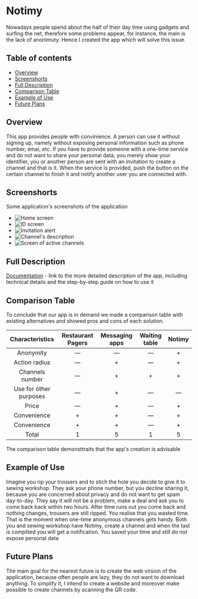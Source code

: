# Notimy
Nowadays people spend about the half of their day time using gadgets and surfing the net, therefore some problems appear, for instance, the main is the lack of anonimuty. Hence I created the app which will solve this issue. 

## Table of contents
- [Overview](#overview)
- [Screenshorts](#screenshorts)
- [Full Description](#full-description)
- [Comparison Table](#comparison-table)
- [Example of Use](#example-of-use)
- [Future Plans](#future-plans)

## Overview
This app provides people with convinience. A person can use it without signing up, namely without exposing personal information such as phone number, emai, etc. If you have to provide someone with a one-time service and do not want to share your personal data, you merely show your identifier, you or another person are sent with an invitation to create a channel and that is it. When the serviсe is provided, push the button on the certain channel to finish it and notify another user you are connected with.

## Screenshorts
Some application's screenshots of the application
* ![Home screen](https://github.com/4hellboy4/notimy/blob/main/assets/markdown/main_screen.png)
* ![ID screen](https://github.com/4hellboy4/notimy/blob/main/assets/markdown/id_screen.png)
* ![Invitation alert](https://github.com/4hellboy4/notimy/blob/main/assets/markdown/invitation_alert.png)
* ![Channel's description](https://github.com/4hellboy4/notimy/blob/main/assets/markdown/description_screen.png)
* ![Screen of active channels](https://github.com/4hellboy4/notimy/blob/main/assets/markdown/notimies_screen.png)


## Full Description
[Documentation](https://drive.google.com/file/d/1jqmHYMLrdLI2dPLlEEG1nY4og2PO_3o0/view?usp=share_link) - link to the more detailed description of the app, including technical details and the step-by-step guide on how to use it

## Comparison Table
To conclude that our app is in demand we made a comparison table with existing alternatives and showed pros and cons of each solution.

| Characteristics | Restaurant Pagers | Messaging apps | Waiting table | Notimy |
| :-------------: | :-------------: | :-------------: | :-------------: | :-------------: |
| Anonymity | — | — | — | + |
| Action radius | — | + | — | + |
| Channels number | — | + | + | + |
| Use for other purposes | — | + | — | — |
| Price | — | + | — | + |
| Convenience | + | + | — | + |
| Convenience | + | + | — | + |
| Total | 1 | 5 | 1 | 5 |

The comparison table demonsttraits that the app's creation is advisable


## Example of Use
Imagine you rip your trousers and to stich the hole you decide to give it to sewing workshop. They ask your phone number, but you decline sharing it, because you are concerned about privacy and do not want to get spam day-to-day. They say it will not be a problem, make a deal and ask you to come back back within two hours. After time runs out you come back and nothing changes, trousers are still ripped. You realise that you wasted time. That is the moment when one-time anonymous channels gets handy. Both you and sewing workshop have Notimy, create a channel and when the tast is complited you will get a notification. You saved your time and still do not expose personal data

## Future Plans
The main goal for the nearest future is to create the web virsion of the application, because often people are lazy, they do not want to download anything. To simplify it, I intend to create a website and moreover make possible to create channels by scanning the QR code.

